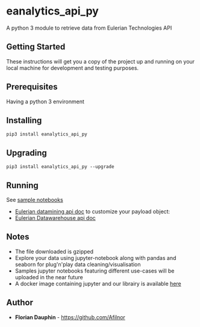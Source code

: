 # eanalytics_api_py

A python 3 module to retrieve data from Eulerian Technologies API

## Getting Started

These instructions will get you a copy of the project up and running on your local machine for development and testing purposes.

## Prerequisites

Having a python 3 environment

## Installing

```
pip3 install eanalytics_api_py
```

## Upgrading

```
pip3 install eanalytics_api_py --upgrade
```

## Running

See [sample notebooks](notebooks)

- [Eulerian datamining api doc](https://doc.api.eulerian.com/#tag/Datamining:-sales%2Fpaths%2F~1ea~1%7Bsite%7D~1report~1order~1download.json%2Fget) to customize your payload object: 
- [Eulerian Datawarehouse api doc](https://doc.api.eulerian.com/#section/EDW)

## Notes
- The file downloaded is gzipped
- Explore your data using jupyter-notebook along with pandas and seaborn for plug'n'play data cleaning/visualisation
- Samples jupyter notebooks featuring different use-cases will be uploaded in the near future
- A docker image containing jupyter and our librairy is available [here](https://hub.docker.com/repository/docker/soloan/eanalytics-jupyter/general)

## Author

* **Florian Dauphin** - https://github.com/Afilnor
